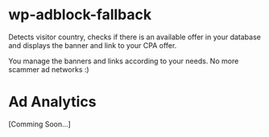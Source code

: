 # wp-adblock-fallback
Detects visitor country, checks if there is an available offer in your database
and displays the banner and link to your CPA offer. 

You manage the banners and links according to your needs. No more scammer ad networks :)

# Ad Analytics

[Comming Soon...]